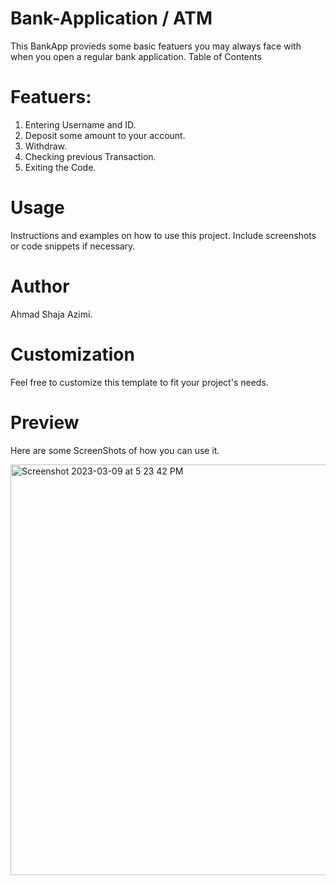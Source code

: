 # Bank-Application / ATM

This BankApp provieds some basic featuers you may always face with when you open a regular bank application.
Table of Contents


# Featuers: 

1. Entering Username and ID.
2. Deposit some amount to your account.
3. Withdraw.
4. Checking previous Transaction.
5. Exiting the Code.

# Usage

Instructions and examples on how to use this project. Include screenshots or code snippets if necessary.
# Author
Ahmad Shaja Azimi.
# Customization
Feel free to customize this template to fit your project's needs.

# Preview
Here are some ScreenShots of how you can use it.


<img width="657" alt="Screenshot 2023-03-09 at 5 23 42 PM" src="https://user-images.githubusercontent.com/110715621/224054193-1018a7da-ac5b-4f5e-8683-3af2549349ad.png">
